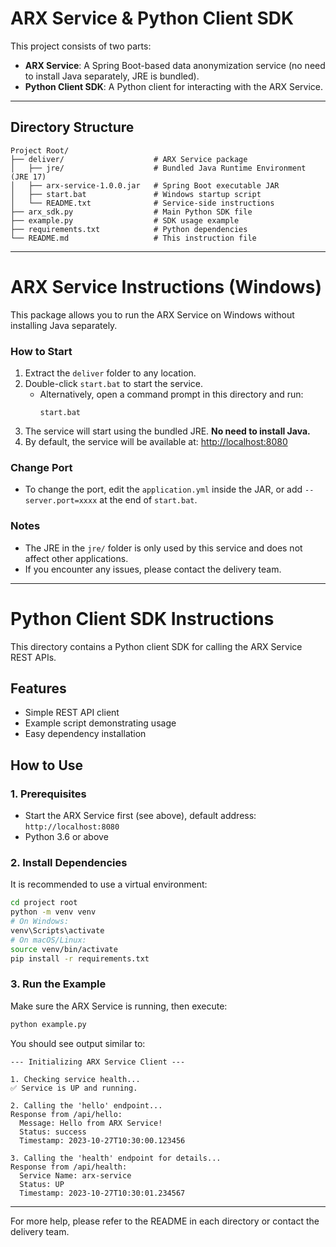 # ARX Service & Python Client SDK

This project consists of two parts:
- **ARX Service**: A Spring Boot-based data anonymization service (no need to install Java separately, JRE is bundled).
- **Python Client SDK**: A Python client for interacting with the ARX Service.

---

## Directory Structure

```
Project Root/
├── deliver/                    # ARX Service package
│   ├── jre/                    # Bundled Java Runtime Environment (JRE 17)
│   ├── arx-service-1.0.0.jar   # Spring Boot executable JAR
│   ├── start.bat               # Windows startup script
│   └── README.txt              # Service-side instructions
├── arx_sdk.py                  # Main Python SDK file
├── example.py                  # SDK usage example
├── requirements.txt            # Python dependencies
└── README.md                   # This instruction file
```

---

# ARX Service Instructions (Windows)

This package allows you to run the ARX Service on Windows without installing Java separately.

### How to Start

1. Extract the `deliver` folder to any location.
2. Double-click `start.bat` to start the service.
   - Alternatively, open a command prompt in this directory and run:
     ```
     start.bat
     ```
3. The service will start using the bundled JRE. **No need to install Java.**
4. By default, the service will be available at: [http://localhost:8080](http://localhost:8080)

### Change Port

- To change the port, edit the `application.yml` inside the JAR, or add `--server.port=xxxx` at the end of `start.bat`.

### Notes

- The JRE in the `jre/` folder is only used by this service and does not affect other applications.
- If you encounter any issues, please contact the delivery team.

---

# Python Client SDK Instructions

This directory contains a Python client SDK for calling the ARX Service REST APIs.

## Features

- Simple REST API client
- Example script demonstrating usage
- Easy dependency installation

## How to Use

### 1. Prerequisites

- Start the ARX Service first (see above), default address: `http://localhost:8080`
- Python 3.6 or above

### 2. Install Dependencies

It is recommended to use a virtual environment:

```bash
cd project root
python -m venv venv
# On Windows:
venv\Scripts\activate
# On macOS/Linux:
source venv/bin/activate
pip install -r requirements.txt
```

### 3. Run the Example

Make sure the ARX Service is running, then execute:

```bash
python example.py
```

You should see output similar to:

```
--- Initializing ARX Service Client ---

1. Checking service health...
✅ Service is UP and running.

2. Calling the 'hello' endpoint...
Response from /api/hello:
  Message: Hello from ARX Service!
  Status: success
  Timestamp: 2023-10-27T10:30:00.123456

3. Calling the 'health' endpoint for details...
Response from /api/health:
  Service Name: arx-service
  Status: UP
  Timestamp: 2023-10-27T10:30:01.234567
```

---

For more help, please refer to the README in each directory or contact the delivery team. 